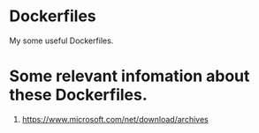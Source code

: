 # Dockerfiles
My some useful Dockerfiles.
# Some relevant infomation about these Dockerfiles.
1. https://www.microsoft.com/net/download/archives
